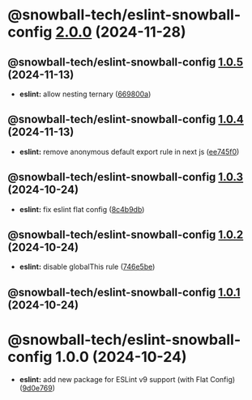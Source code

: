 # @snowball-tech/eslint-snowball-config [2.0.0](https://github.com/snowball-tech/glacier/compare/@snowball-tech/eslint-snowball-config@1.0.5...@snowball-tech/eslint-snowball-config@2.0.0) (2024-11-28)

## @snowball-tech/eslint-snowball-config [1.0.5](https://github.com/snowball-tech/glacier/compare/@snowball-tech/eslint-snowball-config@1.0.4...@snowball-tech/eslint-snowball-config@1.0.5) (2024-11-13)

- **eslint:** allow nesting ternary ([669800a](https://github.com/snowball-tech/glacier/commit/669800ac45b01d95be03ff5f85ea2b0559da2e6c))

## @snowball-tech/eslint-snowball-config [1.0.4](https://github.com/snowball-tech/glacier/compare/@snowball-tech/eslint-snowball-config@1.0.3...@snowball-tech/eslint-snowball-config@1.0.4) (2024-11-13)

- **eslint:** remove anonymous default export rule in next js ([ee745f0](https://github.com/snowball-tech/glacier/commit/ee745f05f8c589266d274ba55e5164830e3af90f))

## @snowball-tech/eslint-snowball-config [1.0.3](https://github.com/snowball-tech/glacier/compare/@snowball-tech/eslint-snowball-config@1.0.2...@snowball-tech/eslint-snowball-config@1.0.3) (2024-10-24)

- **eslint:** fix eslint flat config ([8c4b9db](https://github.com/snowball-tech/glacier/commit/8c4b9db805ccb292ebaebe406ae302e1f38113cc))

## @snowball-tech/eslint-snowball-config [1.0.2](https://github.com/snowball-tech/glacier/compare/@snowball-tech/eslint-snowball-config@1.0.1...@snowball-tech/eslint-snowball-config@1.0.2) (2024-10-24)

- **eslint:** disable globalThis rule ([746e5be](https://github.com/snowball-tech/glacier/commit/746e5be96e35d9c654e3b7dd3fefd353a1a868f5))

## @snowball-tech/eslint-snowball-config [1.0.1](https://github.com/snowball-tech/glacier/compare/@snowball-tech/eslint-snowball-config@1.0.0...@snowball-tech/eslint-snowball-config@1.0.1) (2024-10-24)

# @snowball-tech/eslint-snowball-config 1.0.0 (2024-10-24)

- **eslint:** add new package for ESLint v9 support (with Flat Config) ([9d0e769](https://github.com/snowball-tech/glacier/commit/9d0e7692bf955368830bb1d6003a4b25856277f2))
